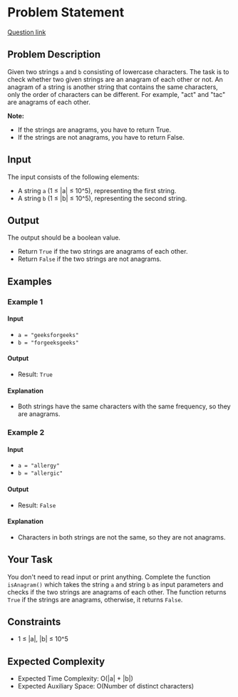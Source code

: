 # Problem Statement
[Question link](https://www.geeksforgeeks.org/problems/anagram-1587115620/1?page=1&sprint=ca8ae412173dbd8346c26a0295d098fd&sortBy=submissions)

## Problem Description

Given two strings `a` and `b` consisting of lowercase characters. The task is to check whether two given strings are an anagram of each other or not. An anagram of a string is another string that contains the same characters, only the order of characters can be different. For example, "act" and "tac" are anagrams of each other.

**Note:**
- If the strings are anagrams, you have to return True.
- If the strings are not anagrams, you have to return False.

## Input

The input consists of the following elements:

- A string `a` (1 ≤ |a| ≤ 10^5), representing the first string.
- A string `b` (1 ≤ |b| ≤ 10^5), representing the second string.

## Output

The output should be a boolean value.
- Return `True` if the two strings are anagrams of each other.
- Return `False` if the two strings are not anagrams.

## Examples

### Example 1

#### Input
- `a = "geeksforgeeks"`
- `b = "forgeeksgeeks"`

#### Output
- Result: `True`

#### Explanation
- Both strings have the same characters with the same frequency, so they are anagrams.

### Example 2

#### Input
- `a = "allergy"`
- `b = "allergic"`

#### Output
- Result: `False`

#### Explanation
- Characters in both strings are not the same, so they are not anagrams.

## Your Task

You don't need to read input or print anything. Complete the function `isAnagram()` which takes the string `a` and string `b` as input parameters and checks if the two strings are anagrams of each other. The function returns `True` if the strings are anagrams, otherwise, it returns `False`.

## Constraints

- 1 ≤ |a|, |b| ≤ 10^5

## Expected Complexity

- Expected Time Complexity: O(|a| + |b|)
- Expected Auxiliary Space: O(Number of distinct characters)
